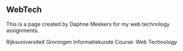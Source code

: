 ## WebTech

This is a page created by Daphne Meekers for my web technology assignments.

Rijksuniversiteit Groningen
Informatiekunde
Course: Web Technology 
